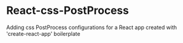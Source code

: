 # React-css-PostProcess
Adding css PostProcess configurations for a React app created with 'create-react-app' boilerplate
